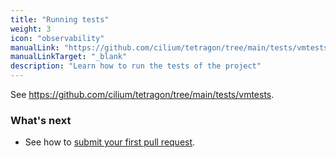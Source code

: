```yaml
---
title: "Running tests"
weight: 3
icon: "observability"
manualLink: "https://github.com/cilium/tetragon/tree/main/tests/vmtests"
manualLinkTarget: "_blank"
description: "Learn how to run the tests of the project"
---
```


See https://github.com/cilium/tetragon/tree/main/tests/vmtests.

### What's next

- See how to [submit your first pull request](/docs/contribution-guide/submitting-a-pull-request/).
